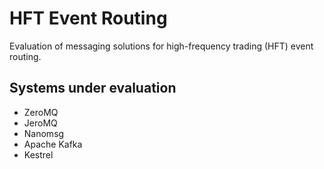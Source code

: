 HFT Event Routing
=================
Evaluation of messaging solutions for high-frequency trading (HFT) event routing.

Systems under evaluation
------------------------
* ZeroMQ
* JeroMQ
* Nanomsg
* Apache Kafka
* Kestrel
